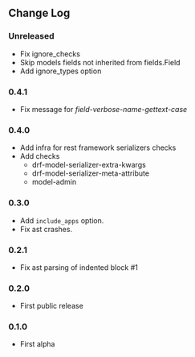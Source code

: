 ## Change Log

### Unreleased

- Fix ignore_checks
- Skip models fields not inherited from fields.Field
- Add ignore_types option

### 0.4.1

- Fix message for *field-verbose-name-gettext-case*

### 0.4.0

- Add infra for rest framework serializers checks
- Add checks
    - drf-model-serializer-extra-kwargs
    - drf-model-serializer-meta-attribute
    - model-admin

### 0.3.0

- Add `include_apps` option.
- Fix ast crashes.

### 0.2.1

- Fix ast parsing of indented block #1

### 0.2.0

- First public release

### 0.1.0

- First alpha
